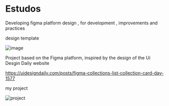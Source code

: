 # Estudos

 Developing figma platform design , for development , improvements and practices
 
 design template
 
 ![image](https://user-images.githubusercontent.com/103546259/217844342-cb5909c6-a609-4b7b-862e-84e1238ca136.png)

 
 
Project based on the Figma platform, inspired by the design of the Ui Desgin Daily website

https://uidesigndaily.com/posts/figma-collections-list-collection-card-day-1577

my project  


<img   alt="project" src="file:///Users/luana.santos/Desktop/Captura%20de%20Tela%202023-02-10%20a%CC%80s%2012.20.52.png">


